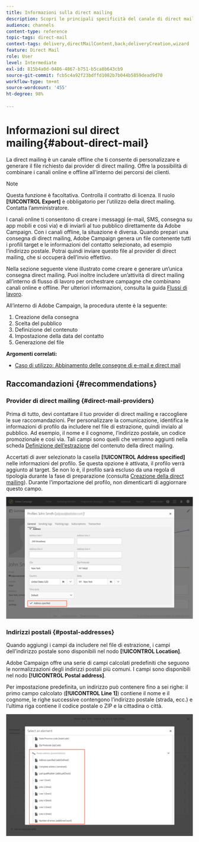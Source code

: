 ```yaml
---
title: Informazioni sulla direct mailing
description: Scopri le principali specificità del canale di direct mailing all’interno di Adobe Campaign.
audience: channels
content-type: reference
topic-tags: direct-mail
context-tags: delivery,directMailContent,back;deliveryCreation,wizard
feature: Direct Mail
role: User
level: Intermediate
exl-id: 815b4a0d-0486-4867-b751-b5ca8b643cb9
source-git-commit: fcb5c4a92f23bdffd1082b7b044b5859dead9d70
workflow-type: tm+mt
source-wordcount: '455'
ht-degree: 98%

---
```


# Informazioni sul direct mailing{#about-direct-mail}

La direct mailing è un canale offline che ti consente di personalizzare e generare il file richiesto dai provider di direct mailing. Offre la possibilità di combinare i canali online e offline all’interno dei percorsi dei clienti.

>[!NOTE]
>
>Questa funzione è facoltativa. Controlla il contratto di licenza. Il ruolo **[!UICONTROL Export]** è obbligatorio per l’utilizzo della direct mailing. Contatta l’amministratore.

I canali online ti consentono di creare i messaggi (e-mail, SMS, consegna su app mobili e così via) e di inviarli al tuo pubblico direttamente da Adobe Campaign. Con i canali offline, la situazione è diversa. Quando prepari una consegna di direct mailing, Adobe Campaign genera un file contenente tutti i profili target e le informazioni del contatto selezionato, ad esempio l’indirizzo postale. Potrai quindi inviare questo file al provider di direct mailing, che si occuperà dell’invio effettivo.

Nella sezione seguente viene illustrato come creare e generare un’unica consegna direct mailing. Puoi inoltre includere un’attività di direct mailing all’interno di flusso di lavoro per orchestrare campagne che combinano canali online e offline. Per ulteriori informazioni, consulta la guida [Flussi di lavoro](../../automating/using/get-started-workflows.md).

All’interno di Adobe Campaign, la procedura utente è la seguente:

1. Creazione della consegna
1. Scelta del pubblico
1. Definizione del contenuto
1. Impostazione della data del contatto
1. Generazione del file

**Argomenti correlati:**

* [Caso di utilizzo: Abbinamento delle consegne di e-mail e direct mail](../../automating/using/coupling-email-direct-mail.md)

## Raccomandazioni {#recommendations}

### Provider di direct mailing {#direct-mail-providers}

Prima di tutto, devi contattare il tuo provider di direct mailing e raccogliere le sue raccomandazioni. Per personalizzare la comunicazione, identifica le informazioni di profilo da includere nel file di estrazione, quindi invialo al pubblico. Ad esempio, il nome e il cognome, l’indirizzo postale, un codice promozionale e così via. Tali campi sono quelli che verranno aggiunti nella scheda [Definizione dell’estrazione](../../channels/using/defining-the-direct-mail-content.md#defining-the-extraction) del contenuto della direct mailing.

Accertati di aver selezionato la casella **[!UICONTROL Address specified]** nelle informazioni del profilo. Se questa opzione è attivata, il profilo verrà aggiunto al target. Se non lo è, il profilo sarà escluso da una regola di tipologia durante la fase di preparazione (consulta [Creazione della direct mailing](../../channels/using/creating-the-direct-mail.md)). Durante l’importazione del profilo, non dimenticarti di aggiornare questo campo.

![](assets/direct_mail_22.png)

### Indirizzi postali {#postal-addresses}

Quando aggiungi i campi da includere nel file di estrazione, i campi dell’indirizzo postale sono disponibili nel nodo **[!UICONTROL Location]**.

Adobe Campaign offre una serie di campi calcolati predefiniti che seguono le normalizzazioni degli indirizzi postali più comuni. I campi sono disponibili nel nodo **[!UICONTROL Postal address]**.

Per impostazione predefinita, un indirizzo può contenere fino a sei righe: il primo campo calcolato (**[!UICONTROL Line 1]**) contiene il nome e il cognome, le righe successive contengono l’indirizzo postale (strada, ecc.) e l’ultima riga contiene il codice postale o ZIP e la cittadina o città.

![](assets/direct_mail_23.png)
